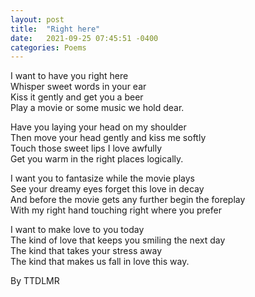 ```yaml
---
layout: post
title:  "Right here"
date:   2021-09-25 07:45:51 -0400
categories: Poems
---
```


I want to have you right here <br>
Whisper sweet words in your ear <br>
Kiss it gently and get you a beer <br>
Play a movie or some music we hold dear. <br>

Have you laying your head on my shoulder <br>
Then move your head gently and kiss me softly <br>
Touch those sweet lips I love awfully <br>
Get you warm in the right places logically. <br>

I want you to fantasize while the movie plays <br>
See your dreamy eyes forget this love in decay <br>
And before the movie gets any further begin the foreplay <br>
With my right hand touching right where you prefer <br>

I want to make love to you today <br>
The kind of love that keeps you smiling the next day <br>
The kind that takes your stress away <br>
The kind that makes us fall in love this way. <br>

By TTDLMR

